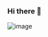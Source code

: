 ### Hi there 👋

<!--
**SaloniSukirti/SaloniSukirti** is a ✨ _special_ ✨ repository because its `README.md` (this file) appears on your GitHub profile.

Here are some ideas to get you started:

- 🔭 I’m currently working on ...
- 🌱 I’m currently learning ...
- 👯 I’m looking to collaborate on ...
- 🤔 I’m looking for help with ...
- 💬 Ask me about ...
- 📫 How to reach me: ...
- 😄 Pronouns: ...
- ⚡ Fun fact: ...
-->
![image](https://github.com/SaloniSukirti/SaloniSukirti/assets/78682758/c78d11e5-186d-4be7-9633-08cafa64bff6)
